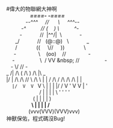 #偉大的物聯網大神啊  
&nbsp;&nbsp;&nbsp;&nbsp;&nbsp;&nbsp;&nbsp;&nbsp;&nbsp;&nbsp;&nbsp;&nbsp;&nbsp;&nbsp;&nbsp;&nbsp;___====-_  _-====___  
&nbsp;&nbsp;&nbsp;&nbsp;&nbsp;&nbsp;&nbsp;&nbsp;&nbsp;&nbsp;&nbsp;&nbsp;&nbsp;_--^^^&nbsp;&nbsp;&nbsp;&nbsp;&nbsp;//&nbsp;&nbsp;&nbsp;&nbsp;&nbsp;&nbsp;\\&nbsp;&nbsp;&nbsp;&nbsp;&nbsp;^^^--_  
&nbsp;&nbsp;&nbsp;&nbsp;&nbsp;&nbsp;&nbsp;&nbsp;&nbsp;&nbsp;_-^&nbsp;&nbsp;&nbsp;&nbsp;&nbsp;&nbsp;&nbsp;&nbsp;&nbsp;&nbsp;//&nbsp;(&nbsp;&nbsp;&nbsp;&nbsp;)&nbsp;\\&nbsp;&nbsp;&nbsp;&nbsp;&nbsp;&nbsp;&nbsp;&nbsp;&nbsp;&nbsp;^-_  
&nbsp;&nbsp;&nbsp;&nbsp;&nbsp;&nbsp;&nbsp;&nbsp;&nbsp;-&nbsp;&nbsp;&nbsp;&nbsp;&nbsp;&nbsp;&nbsp;&nbsp;&nbsp;&nbsp;&nbsp;&nbsp;//&nbsp;&nbsp;|\^^/|&nbsp;&nbsp;\\&nbsp;&nbsp;&nbsp;&nbsp;&nbsp;&nbsp;&nbsp;&nbsp;&nbsp;&nbsp;&nbsp;&nbsp;-  
&nbsp;&nbsp;&nbsp;&nbsp;&nbsp;&nbsp;_/&nbsp;&nbsp;&nbsp;&nbsp;&nbsp;&nbsp;&nbsp;&nbsp;&nbsp;&nbsp;&nbsp;&nbsp;//&nbsp;&nbsp;&nbsp;(@::@)&nbsp;&nbsp;&nbsp;\\&nbsp;&nbsp;&nbsp;&nbsp;&nbsp;&nbsp;&nbsp;&nbsp;&nbsp;&nbsp;&nbsp;&nbsp;\_  
&nbsp;&nbsp;&nbsp;&nbsp;&nbsp;&nbsp;/&nbsp;&nbsp;&nbsp;&nbsp;&nbsp;&nbsp;&nbsp;&nbsp;&nbsp;&nbsp;&nbsp;&nbsp;&nbsp;((&nbsp;&nbsp;&nbsp;&nbsp;&nbsp;\\//&nbsp;&nbsp;&nbsp;&nbsp;&nbsp;))&nbsp;&nbsp;&nbsp;&nbsp;&nbsp;&nbsp;&nbsp;&nbsp;&nbsp;&nbsp;&nbsp;&nbsp;&nbsp;\  
&nbsp;&nbsp;&nbsp;&nbsp;&nbsp;-&nbsp;&nbsp;&nbsp;&nbsp;&nbsp;&nbsp;&nbsp;&nbsp;&nbsp;&nbsp;&nbsp;&nbsp;&nbsp;&nbsp;&nbsp;\\&nbsp;&nbsp;&nbsp;&nbsp;(oo)&nbsp;&nbsp;&nbsp;&nbsp;//&nbsp;&nbsp;&nbsp;&nbsp;&nbsp;&nbsp;&nbsp;&nbsp;&nbsp;&nbsp;&nbsp;&nbsp;&nbsp;&nbsp;&nbsp;-  
&nbsp;&nbsp;&nbsp;&nbsp;-&nbsp;&nbsp;&nbsp;&nbsp;&nbsp;&nbsp;&nbsp;&nbsp;&nbsp;&nbsp;&nbsp;&nbsp;&nbsp;&nbsp;&nbsp;&nbsp;&nbsp;\\&nbsp;&nbsp;/&nbsp;VV&nbsp;\&nbsp;&nbsp;//&nbsp;&nbsp;&nbsp;&nbsp;&nbsp;&nbsp;&nbsp;&nbsp;&nbsp;&nbsp;&nbsp;&nbsp;&nbsp;&nbsp;&nbsp;&nbsp;&nbsp;-  
&nbsp;&nbsp;&nbsp;-                   \\/      \//                   -  
  _ /|          /\      (   /\   )      /\          |\ _  
  |/ | /\ /\ /\/  \ /\  \  |  |  /  /\ /  \/\ /\ /\ | \|  
&nbsp;&nbsp;`  |/  V  V  `   V  \ \| |  | |/ /  V   '  V  V  \|  '  
&nbsp;&nbsp;&nbsp;&nbsp;`   `  `      `   / | |  | | \   '      '  '   '  
&nbsp;&nbsp;&nbsp;&nbsp;&nbsp;&nbsp;&nbsp;&nbsp;&nbsp;&nbsp;&nbsp;&nbsp;&nbsp;&nbsp;&nbsp;&nbsp;&nbsp;&nbsp;(  | |  | |  )  
&nbsp;&nbsp;&nbsp;&nbsp;&nbsp;&nbsp;&nbsp;&nbsp;&nbsp;&nbsp;&nbsp;&nbsp;&nbsp;&nbsp;&nbsp;&nbsp;&nbsp;__\ | |  | | /__  
&nbsp;&nbsp;&nbsp;&nbsp;&nbsp;&nbsp;&nbsp;&nbsp;&nbsp;&nbsp;&nbsp;&nbsp;&nbsp;&nbsp;&nbsp;(vvv(VVV)(VVV)vvv)   
                    神獸保佑，程式碼沒Bug!   
